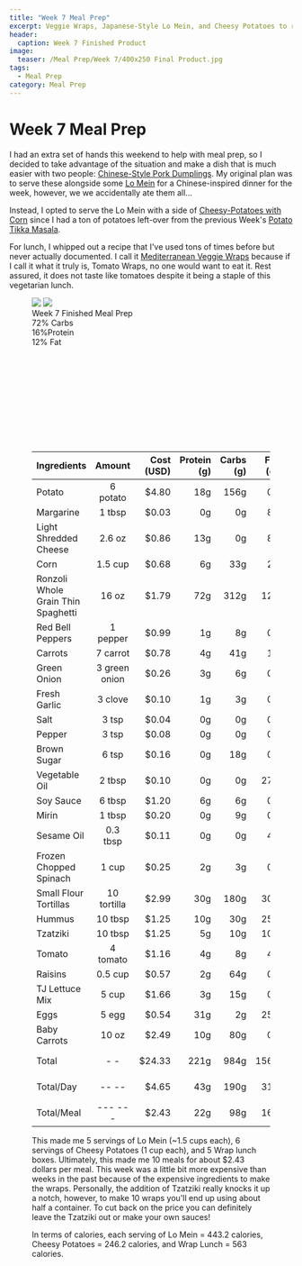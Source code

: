 ```yaml
---
title: "Week 7 Meal Prep"
excerpt: Veggie Wraps, Japanese-Style Lo Mein, and Cheesy Potatoes to round-out the week
header:
  caption: Week 7 Finished Product
image:
  teaser: /Meal Prep/Week 7/400x250 Final Product.jpg
tags: 
  - Meal Prep
category: Meal Prep
---
```


# Week 7 Meal Prep

I had an extra set of hands this weekend to help with meal prep, so I decided to take advantage of the situation and make a dish that is much easier with two people: [Chinese-Style Pork Dumplings](http://underwriteyourlife.com/recipe/Homemade-Pork-Dumplings/). My original plan was to serve these alongside some [Lo Mein](http://underwriteyourlife.com/recipe/LoMein) for a Chinese-inspired dinner for the week, however, we we accidentally ate them all...

Instead, I opted to serve the Lo Mein with a side of [Cheesy-Potatoes with Corn](http://underwriteyourlife.com/recipe/CheesyPotatoes/) since I had a ton of potatoes left-over from the previous Week's [Potato Tikka Masala](http://underwriteyourlife.com/recipe%20failure/PotatoTikkaMasala/). 

For lunch, I whipped out a recipe that I've used tons of times before but never actually documented. I call it [Mediterranean Veggie Wraps](http://underwriteyourlife.com/recipe/MediterraneanVeggieWraps) because if I call it what it truly is, Tomato Wraps, no one would want to eat it. Rest assured, it does not taste like tomatoes despite it being a staple of this vegetarian lunch. 

<figure class="half">
  <img src="{{ site.url }}/images/Meal Prep/Week 7/Final Product (unmodified).jpg">
  <img src="{{ site.url }}/images/Meal Prep/Week 7/Flipped.jpg">
	<figcaption> Week 7 Finished Meal Prep </figcaption>
<div class="c100 p72 big">
  <span>72% Carbs </span>
  <div class="slice">
    <div class="bar"></div>
    <div class="fill"></div>
  </div>
</div>

<div class="c100 p16 big">
  <span>16%Protein </span>
  <div class="slice">
    <div class="bar"></div>
    <div class="fill"></div>
  </div>
</div>

<div class="c100 p12 big">
  <span>12% Fat </span>
  <div class="slice">
    <div class="bar"></div>
    <div class="fill"></div>
  </div>
</div>

<br>
<br />
<br>
<br />
<br>
<br />
<br>
<br />
<br>
<br />
  
  
|	**Ingredients**	|	**Amount**		|	 **Cost (USD)** 	|	**Protein (g)**	|	**Carbs (g)**	|	**Fat (g)**	|	**Calories (kcal)**
|	:----------	|	:----------:		|	 ---------: 	|	 ---------: 	|	 ---------: 	|	 ---------: 	|	 ---------: 
|	Potato	|	6	potato	|	 $4.80 	|	18g	|	156g	|	0g	|	1020 cal
|	Margarine	|	1	tbsp	|	 $0.03 	|	0g	|	0g	|	8g	|	100 cal
|	Light Shredded Cheese	|	2.6	oz	|	 $0.86 	|	13g	|	0g	|	8g	|	117 cal
|	Corn	|	1.5	cup	|	 $0.68 	|	6g	|	33g	|	2g	|	240 cal
|	Ronzoli Whole Grain Thin Spaghetti 	|	16	oz	|	 $1.79 	|	72g	|	312g	|	12g	|	1440 cal
|	Red Bell Peppers	|	1	pepper	|	 $0.99 	|	1g	|	8g	|	0g	|	37 cal
|	Carrots	|	7	carrot	|	 $0.78 	|	4g	|	41g	|	1g	|	175 cal
|	Green Onion	|	3	green onion	|	 $0.26 	|	3g	|	6g	|	0g	|	15 cal
|	Fresh Garlic	|	3	clove	|	 $0.10 	|	1g	|	3g	|	0g	|	12 cal
|	Salt	|	3	tsp	|	 $0.04 	|	0g	|	0g	|	0g	|	0 cal
|	Pepper	|	3	tsp	|	 $0.08 	|	0g	|	0g	|	0g	|	3 cal
|	Brown Sugar	|	6	tsp	|	 $0.16 	|	0g	|	18g	|	0g	|	90 cal
|	Vegetable Oil	|	2	tbsp	|	 $0.10 	|	0g	|	0g	|	27g	|	260 cal
|	Soy Sauce	|	6	tbsp	|	 $1.20 	|	6g	|	6g	|	0g	|	90 cal
|	Mirin	|	1	tbsp	|	 $0.20 	|	0g	|	9g	|	0g	|	35 cal
|	Sesame Oil	|	0.3	tbsp	|	 $0.11 	|	0g	|	0g	|	4g	|	39 cal
|	Frozen Chopped Spinach	|	1	cup	|	 $0.25 	|	2g	|	3g	|	0g	|	20 cal
|	Small Flour Tortillas	|	10	tortilla	|	 $2.99 	|	30g	|	180g	|	30g	|	1100 cal
|	Hummus	|	10	tbsp	|	 $1.25 	|	10g	|	30g	|	25g	|	400 cal
|	Tzatziki	|	10	tbsp	|	 $1.25 	|	5g	|	10g	|	10g	|	150 cal
|	Tomato	|	4	tomato	|	 $1.16 	|	4g	|	8g	|	4g	|	140 cal
|	Raisins	|	0.5	cup	|	 $0.57 	|	2g	|	64g	|	0g	|	240 cal
|	TJ Lettuce Mix	|	5	cup	|	 $1.66 	|	3g	|	15g	|	0g	|	75 cal
|	Eggs 	|	5	egg	|	 $0.54 	|	31g	|	2g	|	25g	|	360 cal
|	Baby Carrots	|	10	oz	|	 $2.49 	|	10g	|	80g	|	0g	|	350 cal
|	Total	|	-	-	|	 $24.33 	|	221g	|	984g	|	156g	|	6508 cal
|	Total/Day	|	--	--	|	 $4.65 	|	43g	|	190g	|	31g	|	1252 cal
|	Total/Meal	|	---	---	|	 $2.43 	|	22g	|	98g	|	16g	|	651 cal


This made me 5 servings of Lo Mein (~1.5 cups each), 6 servings of Cheesy Potatoes (1 cup each), and 5 Wrap lunch boxes. Ultimately, this made me 10 meals for about $2.43 dollars per meal. This week was a little bit more expensive than weeks in the past because of the expensive ingredients to make the wraps. Personally, the addition of Tzatziki really knocks it up a notch, however, to make 10 wraps you'll end up using about half a container. To cut back on the price you can definitely leave the Tzatziki out or make your own sauces!

In terms of calories, each serving of Lo Mein = 443.2 calories, Cheesy Potatoes = 246.2 calories, and Wrap Lunch = 563 calories. 

